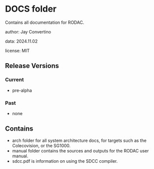 # DOCS folder

Contains all documentation for RODAC.

author: Jay Convertino

data: 2024.11.02

license: MIT

## Release Versions
### Current
  - pre-alpha

### Past
  - none

## Contains
  - arch folder for all system architecture docs, for targets such as the Colecovision, or the SG1000.
  - manual folder contains the sources and outputs for the RODAC user manual.
  - sdcc.pdf is information on using the SDCC compiler.
